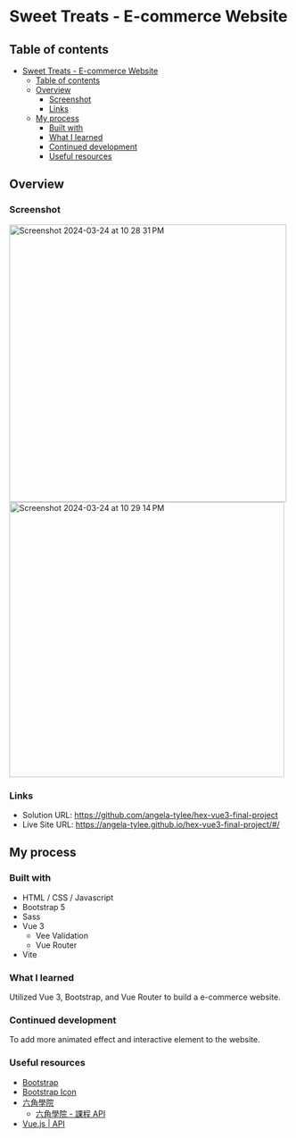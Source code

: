 # Sweet Treats - E-commerce Website
  
## Table of contents

- [Sweet Treats - E-commerce Website](#sweet-treats---e-commerce-website)
  - [Table of contents](#table-of-contents)
  - [Overview](#overview)
    - [Screenshot](#screenshot)
    - [Links](#links)
  - [My process](#my-process)
    - [Built with](#built-with)
    - [What I learned](#what-i-learned)
    - [Continued development](#continued-development)
    - [Useful resources](#useful-resources)

## Overview

### Screenshot

<img width="497" alt="Screenshot 2024-03-24 at 10 28 31 PM" src="https://github.com/angela-tylee/hex-vue3-final-project/assets/145020731/46df4696-e24d-4708-aafb-d37ff91c665c">

<img width="493" alt="Screenshot 2024-03-24 at 10 29 14 PM" src="https://github.com/angela-tylee/hex-vue3-final-project/assets/145020731/ee2b05bc-b523-45c6-9db3-a79270bbe149">


### Links

- Solution URL: https://github.com/angela-tylee/hex-vue3-final-project
- Live Site URL: https://angela-tylee.github.io/hex-vue3-final-project/#/

## My process

### Built with

- HTML / CSS / Javascript
- Bootstrap 5
- Sass
- Vue 3
	- Vee Validation
	- Vue Router
- Vite

### What I learned

Utilized Vue 3, Bootstrap, and Vue Router to build a e-commerce website.
### Continued development

To add more animated effect and interactive element to the website.

### Useful resources

- [Bootstrap](https://getbootstrap.com)
- [Bootstrap Icon](https://icons.getbootstrap.com)
- [六角學院](https://www.hexschool.com)
	- [六角學院 - 課程 API](https://hexschool.github.io/vue3-courses-swaggerDoc/#/客戶購物%20-%20產品%20(Products)/get_v2_api__api_path__products_all)
- [Vue.js | API](https://vuejs.org)
